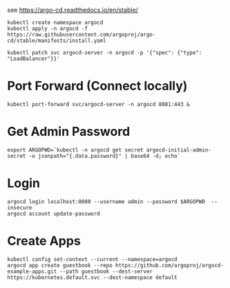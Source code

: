 see  https://argo-cd.readthedocs.io/en/stable/

```
kubectl create namespace argocd
kubectl apply -n argocd -f https://raw.githubusercontent.com/argoproj/argo-cd/stable/manifests/install.yaml

kubectl patch svc argocd-server -n argocd -p '{"spec": {"type": "LoadBalancer"}}'

```

# Port Forward (Connect locally)
```
kubectl port-forward svc/argocd-server -n argocd 8081:443 &
```



# Get Admin Password

```
export ARGOPWD=`kubectl -n argocd get secret argocd-initial-admin-secret -o jsonpath="{.data.password}" | base64 -d; echo`
```

# Login
```
argocd login localhost:8080 --username admin --password $ARGOPWD  --insecure
argocd account update-password
```




# Create Apps

```
kubectl config set-context --current --namespace=argocd
argocd app create guestbook --repo https://github.com/argoproj/argocd-example-apps.git --path guestbook --dest-server https://kubernetes.default.svc --dest-namespace default
```